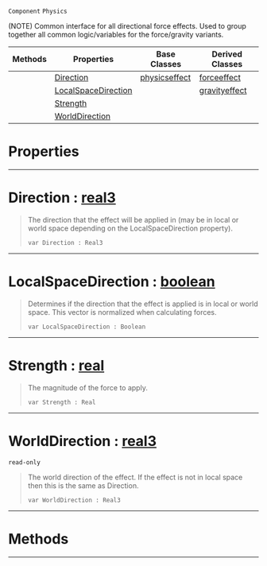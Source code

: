  `Component` `Physics`



(NOTE) Common interface for all directional force effects. Used to group together all common logic/variables for the force/gravity variants.

|Methods|Properties|Base Classes|Derived Classes|
|---|---|---|---|
| |[ Direction](https://github.com/ZilchEngine/ZilchDocs/blob/master/code_reference/class_reference/basicdirectioneffect.markdown#direction-zero-engine-do)|[physicseffect](https://github.com/ZilchEngine/ZilchDocs/blob/master/code_reference/class_reference/physicseffect.markdown)|[forceeffect](https://github.com/ZilchEngine/ZilchDocs/blob/master/code_reference/class_reference/forceeffect.markdown)|
| |[ LocalSpaceDirection](https://github.com/ZilchEngine/ZilchDocs/blob/master/code_reference/class_reference/basicdirectioneffect.markdown#localspacedirection-zero)| |[gravityeffect](https://github.com/ZilchEngine/ZilchDocs/blob/master/code_reference/class_reference/gravityeffect.markdown)|
| |[ Strength](https://github.com/ZilchEngine/ZilchDocs/blob/master/code_reference/class_reference/basicdirectioneffect.markdown#strength-zero-engine-doc)| | |
| |[ WorldDirection](https://github.com/ZilchEngine/ZilchDocs/blob/master/code_reference/class_reference/basicdirectioneffect.markdown#worlddirection-zero-engi)| | |


 #  Properties


---  
 #  Direction : [real3](https://github.com/ZilchEngine/ZilchDocs/blob/master/code_reference/nada_base_types/real3.markdown)

> The direction that the effect will be applied in (may be in local or world space depending on the LocalSpaceDirection property).
> ``` lang=cpp, name=Nada
> var Direction : Real3


---  
 #  LocalSpaceDirection : [boolean](https://github.com/ZilchEngine/ZilchDocs/blob/master/code_reference/nada_base_types/boolean.markdown)

> Determines if the direction that the effect is applied is in local or world space. This vector is normalized when calculating forces.
> ``` lang=cpp, name=Nada
> var LocalSpaceDirection : Boolean


---  
 #  Strength : [real](https://github.com/ZilchEngine/ZilchDocs/blob/master/code_reference/nada_base_types/real.markdown)

> The magnitude of the force to apply.
> ``` lang=cpp, name=Nada
> var Strength : Real


---  
 #  WorldDirection : [real3](https://github.com/ZilchEngine/ZilchDocs/blob/master/code_reference/nada_base_types/real3.markdown)

 `read-only`

> The world direction of the effect. If the effect is not in local space then this is the same as Direction.
> ``` lang=cpp, name=Nada
> var WorldDirection : Real3


---  
 #  Methods


---  
 

 
